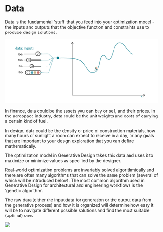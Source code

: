 # Data

Data is the fundamental 'stuff' that you feed into your optimization model - the inputs and outputs that the objective function and constraints use to produce design solutions.

![](../../.gitbook/assets/data.png)

In finance, data could be the assets you can buy or sell, and their prices. In the aerospace industry, data could be the unit weights and costs of carrying a certain kind of fuel. 

In design, data could be the density or price of construction materials, how many hours of sunlight a room can expect to receive in a day, or any goals that are important to your design exploration that you can define mathematically. 

The optimization model in Generative Design takes this data and uses it to maximize or minimize values as specified by the designer.

Real-world optimization problems are invariably solved algorithmically and there are often many algorithms that can solve the same problem \(several of which will be introduced below\). The most common algorithm used in Generative Design for architectural and engineering workflows is the 'genetic algorithm'.

The raw data \(either the input data for generation or the output data from the generative process\) and how it is organized will determine how easy it will be to navigate different possible solutions and find the most suitable \(optimal\) one.

![](../../.gitbook/assets/data2.png)

